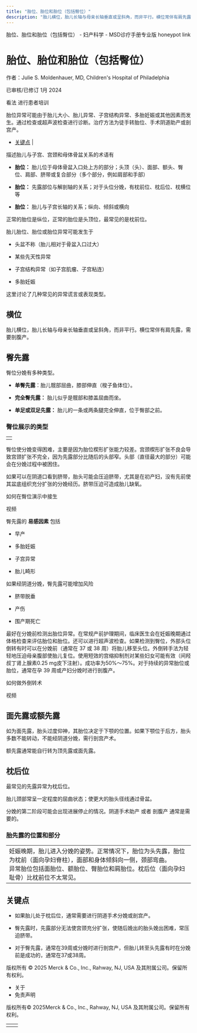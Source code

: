 ```yaml
---
title: "胎位、胎位和胎位（包括臀位）"
description: "胎儿横位，胎儿长轴与母亲长轴垂直或呈斜角，而非平行。横位常伴有肩先露，需要剖腹产。"
---
```


﻿胎位、胎位和胎位（包括臀位） \- 妇产科学 \- MSD诊疗手册专业版 honeypot link

# 胎位、胎位和胎位（包括臀位）

作者：Julie S. Moldenhauer, MD, Children's Hospital of Philadelphia

已审核/已修订 1月 2024

看法 进行患者培训

胎位异常可能由于胎儿大小、胎儿异常、子宫结构异常、多胎妊娠或其他因素而发生。通过检查或超声波检查进行诊断。治疗方法为徒手转胎位、手术阴道助产或剖宫产。

- [关键点](#关键点_v39004723_zh) \|

描述胎儿与子宫、宫颈和母体骨盆关系的术语有

- **胎位：** 胎儿位于母体骨盆入口处上方的部分；头顶（头）、面部、额头、臀位、肩部、脐带或复合部分（多个部分，例如肩部和手部）

- **胎位：** 先露部位与解剖轴的关系；对于头位分娩，有枕前位、枕后位、枕横位等

- **胎位：** 胎儿与子宫长轴的关系；纵向、倾斜或横向


正常的胎位是纵位，正常的胎位是头顶位，最常见的是枕前位。

胎儿胎位、胎位或胎位异常可能发生于

- 头盆不称（胎儿相对于骨盆入口过大）

- 某些先天性异常

- 子宫结构异常（如子宫肌瘤、子宫粘连）

- 多胎妊娠


这里讨论了几种常见的异常谎言或表现类型。

## 横位

胎儿横位，胎儿长轴与母亲长轴垂直或呈斜角，而非平行。横位常伴有肩先露，需要剖腹产。

## 臀先露

臀位分娩有多种类型。

- **单臀先露**：胎儿髋部屈曲，膝部伸直（梭子鱼体位）。

- **完全臀先露：** 胎儿似乎是髋部和膝盖屈曲而坐。

- **单足或双足先露：** 胎儿的一条或两条腿完全伸直，位于臀部之前。


### 臀位展示的类型

|     |
| --- |
|  |

臀位使分娩变得困难，主要是因为胎位楔形扩张能力较差。宫颈楔形扩张不良会导致宫颈扩张不完全，因为先露部分比随后的头部窄。头部（直径最大的部分）可能会在分娩过程中被困住。

如果可以在阴道口看到脐带，胎头可能会压迫脐带，尤其是在初产妇，没有先前使其盆底组织充分扩张的分娩经历。脐带压迫可造成胎儿缺氧。

如何在臀位演示中接生



视频

臀先露的 **易感因素** 包括

- 早产

- 多胎妊娠

- 子宫异常

- 胎儿畸形


如果经阴道分娩，臀先露可能增加风险

- 脐带脱垂

- 产伤

- 围产期死亡


最好在分娩前检测出胎位异常。在常规产前护理期间，临床医生会在妊娠晚期通过体格检查来评估胎位和胎位。还可以进行超声波检查。如果检测到臀位，外部头位倒转有时可以在分娩前（通常在 37 或 38 周）将胎儿移至头位。外倒转手法为轻轻地压迫母亲腹部使胎儿复位。使用短效的宫缩抑制剂对某些妇女可能有效（间羟叔丁肾上腺素0.25 mg皮下注射）。成功率为50%～75%。对于持续的异常胎位或胎位，通常在孕 39 周或产妇分娩时进行剖腹产。

如何做外倒转术



视频

## 面先露或额先露

如为面先露，胎头过度仰神，其胎位决定于下颚的位置。如果下颚位于后方，胎头多数不能转动，不能经阴道分娩，需行剖宫产术。

额先露通常能自行转为顶先露或面先露。

## 枕后位

最常见的先露异常为枕后位。

胎儿颈部常呈一定程度的屈曲状态；使更大的胎头径线通过骨盆。

分娩的第二阶段可能会出现进展停止的情况。阴道手术助产 或者 剖腹产 通常是需要的。

### 胎先露的位置和部分

|     |
| --- |
| 妊娠晚期，胎儿进入分娩的姿势。正常情况下，胎位为头先露，胎位为枕前（面向孕妇脊柱），面部和身体倾斜向一侧，颈部弯曲。<br>异常胎位包括面胎位、额胎位、臀胎位和肩胎位。枕后位（面向孕妇耻骨）比枕前位不太常见。<br> |

## 关键点

- 如果胎儿处于枕后位，通常需要进行阴道手术分娩或剖宫产。

- 臀先露时，先露部分无法使宫颈充分扩张，使随后娩出的胎头娩出困难，常压迫脐带。

- 对于臀先露，通常在39周或分娩时进行剖宫产，但胎儿转至头先露有时在分娩前是成功的，通常在37或38周。




版权所有 © 2025
Merck & Co., Inc., Rahway, NJ, USA 及其附属公司。保留所有权利。

- 关于
- 免责声明

版权所有© 2025Merck & Co., Inc., Rahway, NJ, USA 及其附属公司。保留所有权利。

|     |     |
| --- | --- |
|  |  |